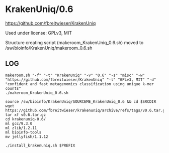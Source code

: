 KrakenUniq/0.6
========================

<https://github.com/fbreitwieser/KrakenUniq>

Used under license:
GPLv3, MIT


Structure creating script (makeroom_KrakenUniq_0.6.sh) moved to /sw/bioinfo/KrakenUniq/makeroom_0.6.sh

LOG
---

    makeroom.sh "-f" "-t" "KrakenUniq" "-v" "0.6" "-s" "misc" "-w" "https://github.com/fbreitwieser/KrakenUniq" "-l" "GPLv3, MIT" "-d" "confident and fast metagenomics classification using unique k-mer counts"
    ./makeroom_KrakenUniq_0.6.sh

    source /sw/bioinfo/KrakenUniq/SOURCEME_KrakenUniq_0.6 && cd $SRCDIR
    wget https://github.com/fbreitwieser/krakenuniq/archive/refs/tags/v0.6.tar.gz
    tar xf v0.6.tar.gz 
    cd krakenuniq-0.6/
    ml gcc/9.3.0
    ml zlib/1.2.11
    ml bioinfo-tools
    mv jellyfish/1.1.12

    ./install_krakenuniq.sh $PREFIX

